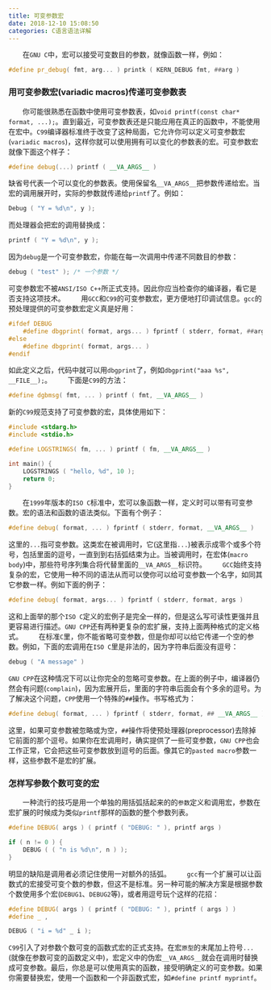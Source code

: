 ```yaml
---
title: 可变参数宏
date: 2018-12-10 15:08:50
categories: C语言语法详解
---
```

&emsp;&emsp;在`GNU C`中，宏可以接受可变数目的参数，就像函数一样，例如：

``` cpp
#define pr_debug( fmt, arg... ) printk ( KERN_DEBUG fmt, ##arg )
```

### 用可变参数宏(variadic macros)传递可变参数表

&emsp;&emsp;你可能很熟悉在函数中使用可变参数表，如`void printf(const char* format, ...);`。直到最近，可变参数表还是只能应用在真正的函数中，不能使用在宏中。`C99`编译器标准终于改变了这种局面，它允许你可以定义可变参数宏(`variadic macros`)，这样你就可以使用拥有可以变化的参数表的宏。可变参数宏就像下面这个样子：

``` cpp
#define debug(...) printf ( __VA_ARGS__ )
```

缺省号代表一个可以变化的参数表。使用保留名`__VA_ARGS__`把参数传递给宏。当宏的调用展开时，实际的参数就传递给`printf`了。例如：

``` cpp
Debug ( "Y = %d\n", y );
```

而处理器会把宏的调用替换成：

``` cpp
printf ( "Y = %d\n", y );
```

因为`debug`是一个可变参数宏，你能在每一次调用中传递不同数目的参数：

``` cpp
debug ( "test" ); /* 一个参数 */
```

可变参数宏不被`ANSI/ISO C++`所正式支持。因此你应当检查你的编译器，看它是否支持这项技术。
&emsp;&emsp;用`GCC`和`C99`的可变参数宏，更方便地打印调试信息。`gcc`的预处理提供的可变参数宏定义真是好用：

``` cpp
#ifdef DEBUG
    #define dbgprint( format, args... ) fprintf ( stderr, format, ##args )
#else
    #define dbgprint( format, args... )
#endif
```

如此定义之后，代码中就可以用`dbgprint`了，例如`dbgprint("aaa %s", __FILE__);`。
&emsp;&emsp;下面是`C99`的方法：

``` cpp
#define dgbmsg( fmt, ... ) printf ( fmt, __VA_ARGS__ )
```

新的`C99`规范支持了可变参数的宏，具体使用如下：

``` cpp
#include <stdarg.h>
#include <stdio.h>

#define LOGSTRINGS( fm, ... ) printf ( fm, __VA_ARGS__ )

int main() {
    LOGSTRINGS ( "hello, %d", 10 );
    return 0;
}
```

&emsp;&emsp;在`1999`年版本的`ISO C`标准中，宏可以象函数一样，定义时可以带有可变参数。宏的语法和函数的语法类似。下面有个例子：

``` cpp
#define debug( format, ... ) fprintf ( stderr, format, __VA_ARGS__ )
```

这里的`...`指可变参数。这类宏在被调用时，它(这里指`...`)被表示成零个或多个符号，包括里面的逗号，一直到到右括弧结束为止。当被调用时，在宏体(`macro body`)中，那些符号序列集合将代替里面的`__VA_ARGS__`标识符。
&emsp;&emsp;`GCC`始终支持复杂的宏，它使用一种不同的语法从而可以使你可以给可变参数一个名字，如同其它参数一样。例如下面的例子：

``` cpp
#define debug( format, args... ) fprintf ( stderr, format, args )
```

这和上面举的那个`ISO C`定义的宏例子是完全一样的，但是这么写可读性更强并且更容易进行描述。`GNU CPP`还有两种更复杂的宏扩展，支持上面两种格式的定义格式。
&emsp;&emsp;在标准`C`里，你不能省略可变参数，但是你却可以给它传递一个空的参数。例如，下面的宏调用在`ISO C`里是非法的，因为字符串后面没有逗号：

``` cpp
debug ( "A message" )
```

`GNU CPP`在这种情况下可以让你完全的忽略可变参数。在上面的例子中，编译器仍然会有问题(`complain`)，因为宏展开后，里面的字符串后面会有个多余的逗号。为了解决这个问题，`CPP`使用一个特殊的`##`操作。书写格式为：

``` cpp
#define debug( format, ... ) fprintf ( stderr, format, ## __VA_ARGS__ )
```

这里，如果可变参数被忽略或为空，`##`操作将使预处理器(preprocessor)去除掉它前面的那个逗号。如果你在宏调用时，确实提供了一些可变参数，`GNU CPP`也会工作正常，它会把这些可变参数放到逗号的后面。像其它的`pasted macro`参数一样，这些参数不是宏的扩展。

### 怎样写参数个数可变的宏

&emsp;&emsp;一种流行的技巧是用一个单独的用括弧括起来的的`参数`定义和调用宏，参数在宏扩展的时候成为类似`printf`那样的函数的整个参数列表。

``` cpp
#define DEBUG( args ) ( printf ( "DEBUG: " ), printf args )

if ( n != 0 ) {
    DEBUG ( ( "n is %d\n", n ) );
}
```

明显的缺陷是调用者必须记住使用一对额外的括弧。
&emsp;&emsp;`gcc`有一个扩展可以让函数式的宏接受可变个数的参数，但这不是标准。另一种可能的解决方案是根据参数个数使用多个宏(`DEBUG1`、`DEBUG2`等)，或者用逗号玩个这样的花招：

``` cpp
#define DEBUG( args ) ( printf ( "DEBUG: " ), printf ( args ) )
#define _ ,

DEBUG ( "i = %d" _ i );
```

`C99`引入了对参数个数可变的函数式宏的正式支持。在宏`原型`的末尾加上符号`...`(就像在参数可变的函数定义中)，宏定义中的伪宏`__VA_ARGS__`就会在调用时替换成可变参数。最后，你总是可以使用真实的函数，接受明确定义的可变参数。如果你需要替换宏，使用一个函数和一个非函数式宏，如`#define printf myprintf`。